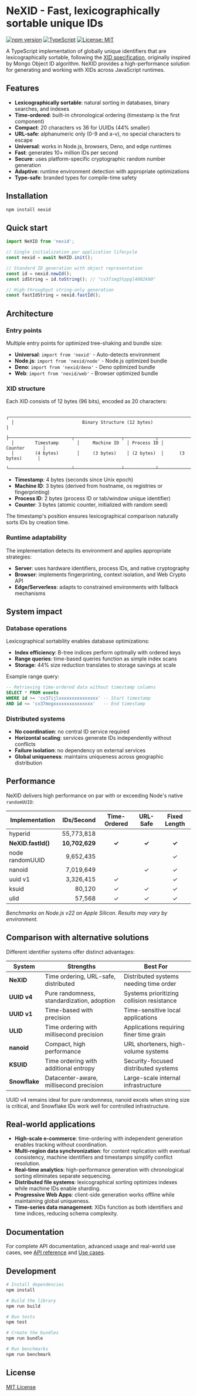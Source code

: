 # NeXID - Fast, lexicographically sortable unique IDs

[![npm version](https://img.shields.io/npm/v/nexid.svg?style=flat&color=orange)](https://www.npmjs.com/package/nexid)
[![TypeScript](https://img.shields.io/badge/TypeScript-5.0%2B-blue)](https://www.typescriptlang.org/)
[![License: MIT](https://img.shields.io/badge/License-MIT-green.svg)](https://opensource.org/licenses/MIT)

A TypeScript implementation of globally unique identifiers that are lexicographically sortable, following the [XID specification](https://github.com/rs/xid), originally inspired by Mongo Object ID algorithm. NeXID provides a high-performance solution for generating and working with XIDs across JavaScript runtimes.

## Features

- **Lexicographically sortable**: natural sorting in databases, binary searches, and indexes
- **Time-ordered**: built-in chronological ordering (timestamp is the first component)
- **Compact**: 20 characters vs 36 for UUIDs (44% smaller)
- **URL-safe**: alphanumeric only (0-9 and a-v), no special characters to escape
- **Universal**: works in Node.js, browsers, Deno, and edge runtimes
- **Fast**: generates 10+ million IDs per second
- **Secure**: uses platform-specific cryptographic random number generation
- **Adaptive**: runtime environment detection with appropriate optimizations
- **Type-safe**: branded types for compile-time safety

## Installation

```bash
npm install nexid
```

## Quick start

```typescript
import NeXID from 'nexid';

// Single initialization per application lifecycle
const nexid = await NeXID.init();

// Standard ID generation with object representation
const id = nexid.newId();
const idString = id.toString(); // "cv37img5tppgl4002kb0"

// High-throughput string-only generation
const fastIdString = nexid.fastId();
```

## Architecture

### Entry points

Multiple entry points for optimized tree-shaking and bundle size:

- **Universal**: `import from 'nexid'` - Auto-detects environment
- **Node.js**: `import from 'nexid/node'` - Node.js optimized bundle
- **Deno**: `import from 'nexid/deno'` - Deno optimized bundle
- **Web**: `import from 'nexid/web'` - Browser optimized bundle

### XID structure

Each XID consists of 12 bytes (96 bits), encoded as 20 characters:

```
  ┌──────────────────────────────────────────────────────────────────────────────┐
  │                          Binary Structure (12 bytes)                         |
  ├────────────────────────┬──────────────────┬────────────┬─────────────────────┤
  │        Timestamp       │     Machine ID   │ Process ID │       Counter       │
  │        (4 bytes)       │     (3 bytes)    │ (2 bytes)  │      (3 bytes)      │
  └────────────────────────┴──────────────────┴────────────┴─────────────────────┘
```

- **Timestamp**: 4 bytes (seconds since Unix epoch)
- **Machine ID**: 3 bytes (derived from hostname, os registries or fingerprinting)
- **Process ID**: 2 bytes (process ID or tab/window unique identifier)
- **Counter**: 3 bytes (atomic counter, initialized with random seed)

The timestamp's position ensures lexicographical comparison naturally sorts IDs by creation time.

### Runtime adaptability

The implementation detects its environment and applies appropriate strategies:

- **Server**: uses hardware identifiers, process IDs, and native cryptography
- **Browser**: implements fingerprinting, context isolation, and Web Crypto API
- **Edge/Serverless**: adapts to constrained environments with fallback mechanisms

## System impact

### Database operations

Lexicographical sortability enables database optimizations:

- **Index efficiency**: B-tree indices perform optimally with ordered keys
- **Range queries**: time-based queries function as simple index scans
- **Storage**: 44% size reduction translates to storage savings at scale

Example range query:

```sql
-- Retrieving time-ordered data without timestamp columns
SELECT * FROM events
WHERE id >= 'cv37ijlxxxxxxxxxxxxxxx' -- Start timestamp
AND id <= 'cv37mogxxxxxxxxxxxxxxx'   -- End timestamp
```

### Distributed systems

- **No coordination**: no central ID service required
- **Horizontal scaling**: services generate IDs independently without conflicts
- **Failure isolation**: no dependency on external services
- **Global uniqueness**: maintains uniqueness across geographic distribution

## Performance

NeXID delivers high performance on par with or exceeding Node's native `randomUUID`:

| Implementation     |     IDs/Second | Time-Ordered | URL-Safe | Fixed Length |
| ------------------ | -------------: | :----------: | :------: | :----------: |
| hyperid            |     55,773,818 |              |          |              |
| **NeXID.fastId()** | **10,702,629** |    **✓**     |  **✓**   |    **✓**     |
| node randomUUID    |      9,652,435 |              |          |      ✓       |
| nanoid             |      7,019,649 |              |    ✓     |      ✓       |
| uuid v1            |      3,326,415 |      ✓       |          |      ✓       |
| ksuid              |         80,120 |      ✓       |    ✓     |      ✓       |
| ulid               |         57,568 |      ✓       |    ✓     |      ✓       |

_Benchmarks on Node.js v22 on Apple Silicon. Results may vary by environment._

## Comparison with alternative solutions

Different identifier systems offer distinct advantages:

| System        | Strengths                                  | Best For                                  |
| ------------- | ------------------------------------------ | ----------------------------------------- |
| **NeXID**     | Time ordering, URL-safe, distributed       | Distributed systems needing time order    |
| **UUID v4**   | Pure randomness, standardization, adoption | Systems prioritizing collision resistance |
| **UUID v1**   | Time-based with precision                  | Time-sensitive local applications         |
| **ULID**      | Time ordering with millisecond precision   | Applications requiring finer time grain   |
| **nanoid**    | Compact, high performance                  | URL shorteners, high-volume systems       |
| **KSUID**     | Time ordering with additional entropy      | Security-focused distributed systems      |
| **Snowflake** | Datacenter-aware, millisecond precision    | Large-scale internal infrastructure       |

UUID v4 remains ideal for pure randomness, nanoid excels when string size is critical, and Snowflake IDs work well for controlled infrastructure.

## Real-world applications

- **High-scale e-commerce**: time-ordering with independent generation enables tracking without coordination.
- **Multi-region data synchronization**: for content replication with eventual consistency, machine identifiers and timestamps simplify conflict resolution.
- **Real-time analytics**: high-performance generation with chronological sorting eliminates separate sequencing.
- **Distributed file systems**: lexicographical sorting optimizes indexes while machine IDs enable sharding.
- **Progressive Web Apps**: client-side generation works offline while maintaining global uniqueness.
- **Time-series data management**: XIDs function as both identifiers and time indices, reducing schema complexity.

## Documentation

For complete API documentation, advanced usage and real-world use cases, see [API reference](docs/api.md) and [Use cases](examples/use-cases.md).

## Development

```bash
# Install dependencies
npm install

# Build the library
npm run build

# Run tests
npm test

# Create the bundles
npm run bundle

# Run benchmarks
npm run benchmark
```

## License

[MIT License](LICENSE)

